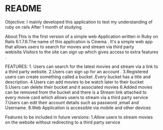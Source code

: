 # README

Objective: I mainly developed  this application to test my understanding of ruby on rails After 1 month of studying 

About:This is the first version of a simple web Application written in Ruby on Rails  6.1.7.6.The name of this application  is Cinema .
      It's a simple web app that allows users to search for movies and stream via third party webisite.Visitors to the site can sign up which gives access to extra features .


FEATURES: 
            1. Users can search for the latest movies  and stream via a link to a third party website.
            2.Users can sign up for an account .
            3.Registered users can create something called a bucket .Every bucket has a title and description.
            4.Users can add movies to be watch later to their bucket 
            5.Users can delete their bucket and it associated movies
            6.Added movies can be removed from the bucket and there is a Stream link attached to every movie card which allows users to stream via a third party service
            7.Users can edit their account details such as password ,email and Username.
            8.Web Application is accessible via mobile and other devices 


Features to be included in future versions:
            1.Allow users to stream movies on the website without redirecting to a third party service


